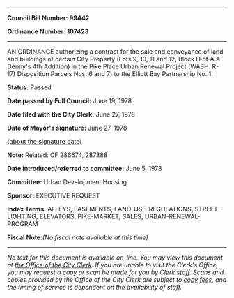 

********

**Council Bill Number: 99442**
   
**Ordinance Number: 107423**
********

 AN ORDINANCE authorizing a contract for the sale and conveyance of land and buildings of certain City Property (Lots 9, 10, 11 and 12, Block H of A.A. Denny's 4th Addition) in the Pike Place Urban Renewal Project (WASH. R-17) Disposition Parcels Nos. 6 and 7) to the Elliott Bay Partnership No. 1.

**Status:** Passed
   
**Date passed by Full Council:** June 19, 1978
   
**Date filed with the City Clerk:** June 27, 1978
   
**Date of Mayor's signature:** June 27, 1978
   
[(about the signature date)](/~public/approvaldate.htm)
   
   
**Note:** Related: CF 286674, 287388

   
**Date introduced/referred to committee:** June 5, 1978
   
**Committee:** Urban Development Housing
   
**Sponsor:** EXECUTIVE REQUEST
   
   
**Index Terms:** ALLEYS, EASEMENTS, LAND-USE-REGULATIONS, STREET-LIGHTING, ELEVATORS, PIKE-MARKET, SALES, URBAN-RENEWAL-PROGRAM

**Fiscal Note:**_(No fiscal note available at this time)_
********

_No text for this document is available on-line. You may view this document at [the Office of the City Clerk](http://www.seattle.gov/leg/clerk/contactUs.htm). If you are unable to visit the Clerk's Office, you may request a copy or scan be made for you by Clerk staff. Scans and copies provided by the Office of the City Clerk are subject to [copy fees](http://clerk.seattle.gov/~public/clerkfees.htm), and the timing of service is dependent on the availability of staff._

